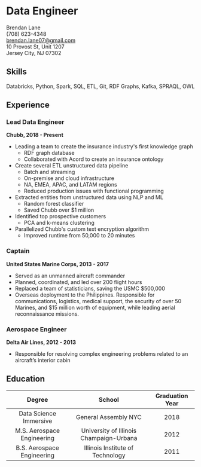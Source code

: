 # Data Engineer
Brendan Lane  
(708) 623-4348  
brendan.lane07@gmail.com  
10 Provost St, Unit 1207  
Jersey City, NJ 07302  

## Skills
Databricks, Python, Spark, SQL, ETL, Git, RDF Graphs, Kafka, SPRAQL, OWL

## Experience
### Lead Data Engineer
**Chubb, 2018 - Present**

- Leading a team to create the insurance industry's first knowledge graph
  - RDF graph database
  - Collaborated with Acord to create an insurance ontology
- Create several ETL unstructured data pipeline
  - Batch and streaming
  - On-premise and cloud infrastructure
  - NA, EMEA, APAC, and LATAM regions
  - Reduced production issues with functional programming
- Extracted entities from unstructured data using NLP and ML
  - Random forest classifier
  - Saved Chubb over $1 million
- Identified top prospective customers
  - PCA and k-means clustering
- Parallelized Chubb's custom text encryption algorithm
  - Improved runtime from 50,000 to 20 minutes

### Captain
**United States Marine Corps, 2013 - 2017**

- Served as an unmanned aircraft commander
- Planned, coordinated, and led over 200 flight hours
- Replaced a team of statisticians, saving the USMC $500,000
- Overseas deployment to the Philippines. Responsible for communications, logistics, medical support, the security of over 50 Marines, and $15 million worth of equipment, while leading aerial reconnaissance missions.

### Aerospace Engineer
**Delta Air Lines, 2012 - 2013**

- Responsible for resolving complex engineering problems related to an aircraft’s interior cabin

## Education
| Degree | School | Graduation Year |
| :-: | :-: | :-: |
| Data Science Immersive | General Assembly NYC | 2018
| M.S. Aerospace Engineering | University of Illinois Champaign-Urbana | 2012
| B.S. Aerospace Engineering | Illinois Institute of Technology	| 2011

